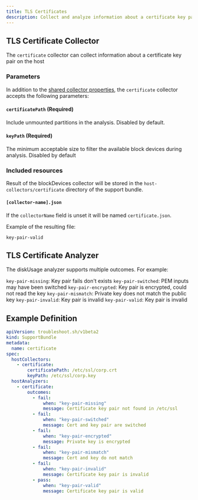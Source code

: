 ```yaml
---
title: TLS Certificates
description: Collect and analyze information about a certificate key pair
---
```


## TLS Certificate Collector

The `certificate` collector can collect information about a certificate key pair on the host

### Parameters

In addition to the [shared collector properties](/collect/collectors/#shared-properties), the `certificate` collector accepts the following parameters:

#### `certificatePath` (Required)
Include unmounted partitions in the analysis. Disabled by default.

#### `keyPath` (Required)
The minimum acceptable size to filter the available block devices during analysis. Disabled by default

### Included resources

Result of the blockDevices collector will be stored in the `host-collectors/certificate` directory of the support bundle.

#### `[collector-name].json`

If the `collectorName` field is unset it will be named `certificate.json`.

Example of the resulting file:

```
key-pair-valid
```

## TLS Certificate Analyzer

The diskUsage analyzer supports multiple outcomes. For example:

`key-pair-missing`: Key pair fails don't exists
`key-pair-switched`: PEM inputs may have been switched
`key-pair-encrypted`: Key pair is encrypted, could not read the key
`key-pair-mismatch`: Private key does not match the public key
`key-pair-invalid`: Key pair is invalid
`key-pair-valid`: Key pair is invalid

## Example Definition

```yaml
apiVersion: troubleshoot.sh/v1beta2
kind: SupportBundle
metadata:
  name: certificate
spec:
  hostCollectors:
    - certificate:
        certificatePath: /etc/ssl/corp.crt
        keyPath: /etc/ssl/corp.key
  hostAnalyzers:
    - certificate:
        outcomes:
          - fail:
              when: "key-pair-missing"
              message: Certificate key pair not found in /etc/ssl
          - fail:
              when: "key-pair-switched"
              message: Cert and key pair are switched
          - fail:
              when: "key-pair-encrypted"
              message: Private key is encrypted
          - fail:
              when: "key-pair-mismatch"
              message: Cert and key do not match
          - fail:
              when: "key-pair-invalid"
              message: Certificate key pair is invalid
          - pass:
              when: "key-pair-valid"
              message: Certificate key pair is valid
```
